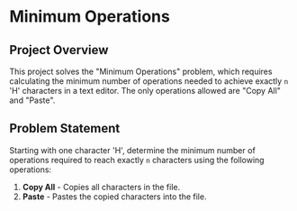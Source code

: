 # Minimum Operations

## Project Overview

This project solves the "Minimum Operations" problem, which requires calculating the minimum number of operations needed to achieve exactly `n` 'H' characters in a text editor. The only operations allowed are "Copy All" and "Paste".

## Problem Statement

Starting with one character 'H', determine the minimum number of operations required to reach exactly `n` characters using the following operations:
1. **Copy All** - Copies all characters in the file.
2. **Paste** - Pastes the copied characters into the file.

